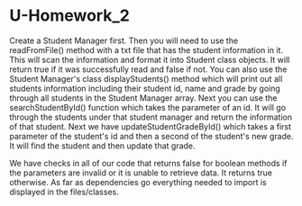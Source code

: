 # U-Homework_2

Create a Student Manager first. Then you will need to use the readFromFile() method with a txt file that has the student information in it.
This will scan the information and format it into Student class objects. It will return true if it was successfully read and false if not. You can also use the Student Manager's class displayStudents() method which will print out all students information including their student id, name and grade by going through all students in the Student Manager array. Next you can use the searchStudentById() function which takes the parameter of an id. It will go through the students under that student manager and return the information of that student. Next we have updateStudentGradeById() which takes a first parameter of the student's id and then a second of the student's new grade. It will find the student and then update that grade.

We have checks in all of our code that returns false for boolean methods if the parameters are invalid or it is unable to retrieve data. It returns true otherwise. As far as dependencies go everything needed to import is displayed in the files/classes.
